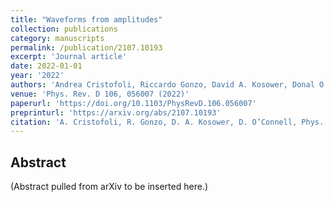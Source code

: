 ```yaml
---
title: "Waveforms from amplitudes"
collection: publications
category: manuscripts
permalink: /publication/2107.10193
excerpt: 'Journal article'
date: 2022-01-01
year: '2022'
authors: 'Andrea Cristofoli, Riccardo Gonzo, David A. Kosower, Donal O’Connell'
venue: 'Phys. Rev. D 106, 056007 (2022)'
paperurl: 'https://doi.org/10.1103/PhysRevD.106.056007'
preprinturl: 'https://arxiv.org/abs/2107.10193'
citation: 'A. Cristofoli, R. Gonzo, D. A. Kosower, D. O’Connell, Phys. Rev. D 106, 056007 (2022).'
---
```


## Abstract
(Abstract pulled from arXiv to be inserted here.)
